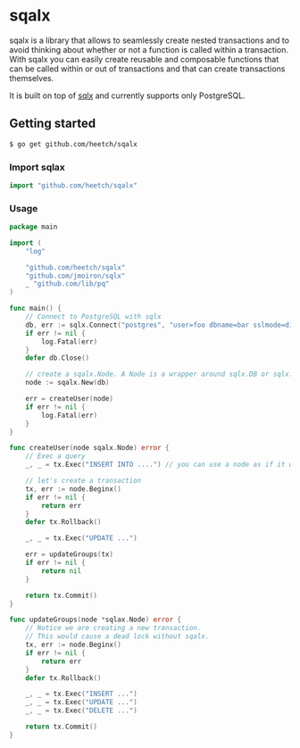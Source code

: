 # sqalx

sqalx is a library that allows to seamlessly create nested transactions and to avoid thinking about whether or not a function is called within a transaction.
With sqalx you can easily create reusable and composable functions that can be called within or out of transactions and that can create transactions themselves.

It is built on top of [sqlx](https://github.com/jmoiron/sqlx) and currently supports only PostgreSQL.

## Getting started

```sh
$ go get github.com/heetch/sqalx
```

### Import sqlax

```go
import "github.com/heetch/sqalx"
```

### Usage

```go
package main

import (
	"log"

	"github.com/heetch/sqalx"
	"github.com/jmoiron/sqlx"
	_ "github.com/lib/pq"
)

func main() {
	// Connect to PostgreSQL with sqlx
	db, err := sqlx.Connect("postgres", "user=foo dbname=bar sslmode=disable")
	if err != nil {
		log.Fatal(err)
	}
	defer db.Close()

	// create a sqalx.Node. A Node is a wrapper around sqlx.DB or sqlx.Tx
	node := sqalx.New(db)

	err = createUser(node)
	if err != nil {
		log.Fatal(err)
	}
}

func createUser(node sqalx.Node) error {
	// Exec a query
	_, _ = tx.Exec("INSERT INTO ....") // you can use a node as if it were a *sqlx.DB or a *sqlx.Tx

	// let's create a transaction
	tx, err := node.Beginx()
	if err != nil {
		return err
	}
	defer tx.Rollback()

	_, _ = tx.Exec("UPDATE ...")

	err = updateGroups(tx)
	if err != nil {
		return nil
	}

	return tx.Commit()
}

func updateGroups(node *sqlax.Node) error {
	// Notice we are creating a new transaction.
	// This would cause a dead lock without sqalx.
	tx, err := node.Beginx()
	if err != nil {
		return err
	}
	defer tx.Rollback()

	_, _ = tx.Exec("INSERT ...")
	_, _ = tx.Exec("UPDATE ...")
	_, _ = tx.Exec("DELETE ...")

	return tx.Commit()
}
```

